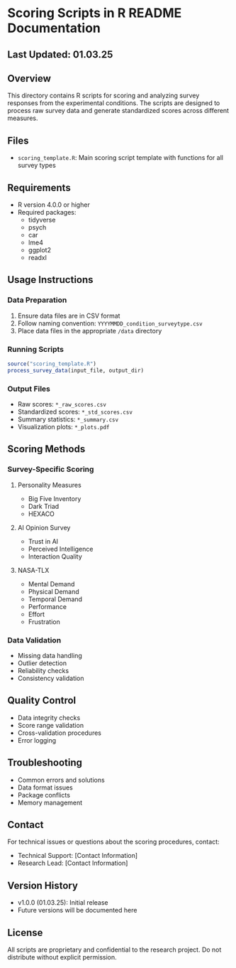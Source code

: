 # Scoring Scripts in R README Documentation

## Last Updated: 01.03.25

## Overview

This directory contains R scripts for scoring and analyzing survey responses from the experimental conditions. The scripts are designed to process raw survey data and generate standardized scores across different measures.

## Files

- `scoring_template.R`: Main scoring script template with functions for all survey types

## Requirements

- R version 4.0.0 or higher
- Required packages:
  - tidyverse
  - psych
  - car
  - lme4
  - ggplot2
  - readxl

## Usage Instructions

### Data Preparation

1. Ensure data files are in CSV format
2. Follow naming convention: `YYYYMMDD_condition_surveytype.csv`
3. Place data files in the appropriate `/data` directory

### Running Scripts

```R
source("scoring_template.R")
process_survey_data(input_file, output_dir)
```

### Output Files

- Raw scores: `*_raw_scores.csv`
- Standardized scores: `*_std_scores.csv`
- Summary statistics: `*_summary.csv`
- Visualization plots: `*_plots.pdf`

## Scoring Methods

### Survey-Specific Scoring

1. Personality Measures
   - Big Five Inventory
   - Dark Triad
   - HEXACO

2. AI Opinion Survey
   - Trust in AI
   - Perceived Intelligence
   - Interaction Quality

3. NASA-TLX
   - Mental Demand
   - Physical Demand
   - Temporal Demand
   - Performance
   - Effort
   - Frustration

### Data Validation

- Missing data handling
- Outlier detection
- Reliability checks
- Consistency validation

## Quality Control

- Data integrity checks
- Score range validation
- Cross-validation procedures
- Error logging

## Troubleshooting

- Common errors and solutions
- Data format issues
- Package conflicts
- Memory management

## Contact

For technical issues or questions about the scoring procedures, contact:
- Technical Support: [Contact Information]
- Research Lead: [Contact Information]

## Version History

- v1.0.0 (01.03.25): Initial release
- Future versions will be documented here

## License

All scripts are proprietary and confidential to the research project.
Do not distribute without explicit permission.
